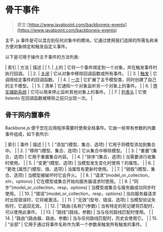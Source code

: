# 骨干事件

> 原文:[https://www.javatpoint.com/backbonejs-events](https://www.javatpoint.com/backbonejs-events)

主干. js 事件是可以混合到任何对象中的模块。它通过使用我们选择的所需名称来方便对象绑定和触发自定义事件。

以下是可用于操作主干事件的方法列表:

| 索引 | 方法 | 描述 |
| 1. | 上的 | 它将一个事件绑定到一个对象，并在触发事件时执行回调。 |
| 2. | [关闭](backbonejs-off) | 它从对象中移除回调函数或所有事件。 |
| 3. | [触发](backbonejs-trigger) | 它调用给定事件的回调函数。 |
| 4. | [一次](backbonejs-once) | 它扩展了主干模型类，同时创建了自己的主干模型。 |
| 5. | 清单 | 它通知一个对象监听另一个对象上的事件。 |
| 6. | [停车辅助系统](backbonejs-stoplistening) | 它可以用来停止监听其他对象上的事件。 |
| 7. | [列表头](backbonejs-listentoonce) | 它使 listento 在回调函数被移除之前只出现一次。 |

## 骨干网内置事件

Backbone.js 便于您在应用程序需要时使用全局事件。它由一些带有参数的内置事件组成，如下表所示:

| 索引 | 事件 | 描述 |
| 1. | “添加”(模型、集合、选项) | 它用于将模型添加到集合中。 |
| 2. | “移除”(模型、集合、选项) | 它从集合中移除模型。 |
| 3. | “重置”(集合，选项) | 它用于重置集合内容。 |
| 4. | “排序”(集合，选项) | 当需要进行收集时使用。 |
| 5. | “变更”(模型、选项) | 当模型发生变化时使用？的属性。 |
| 6. | "更改:[属性]”(模型、值、选项) | 当属性有更新时使用。 |
| 7. | “销毁”(模型、集合、选项) | 当模型被破坏时它会开火。 |
| 8. | “请求”(model_or_collection，xhr，options) | 它在模型或集合开始向服务器请求时使用。 |
| 9. | “同步”(model_or_collection，resp，options) | 当模型或集合与服务器成功同步时使用。 |
| 10. | “错误”(model_or_collection，resp，options) | 当向服务器请求时出现错误时，它将被激活。 |
| 11. | “无效”(型号、错误、选项) | 当模型验证失败时，它返回无效。 |
| 12. | "路由:[名称]"(参数) | 当有特定的死记硬背匹配时，可以使用此事件。 |
| 13. | “路线”(路线，参数) | 当与任何路线匹配时使用。 |
| 14. | “路由”(路由器、路由、参数) | 当与任何路线匹配时，历史会使用它。 |
| 15. | “全部” | 它用于通过将事件名称作为第一个参数来触发所有触发的事件。 |